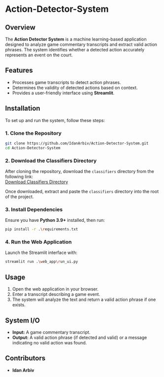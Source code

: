 # Action-Detector-System

## Overview
The **Action Detector System** is a machine learning-based application designed to analyze game commentary transcripts and extract valid action phrases. The system identifies whether a detected action accurately represents an event on the court.

## Features
- Processes game transcripts to detect action phrases.
- Determines the validity of detected actions based on context.
- Provides a user-friendly interface using **Streamlit**.

## Installation
To set up and run the system, follow these steps:

### 1. Clone the Repository
```sh
git clone https://github.com/IdanArbiv/Action-Detector-System.git
cd Action-Detector-System
```
### 2. Download the Classifiers Directory
After cloning the repository, download the `classifiers` directory from the following link:  
[Download Classifiers Directory](https://drive.google.com/drive/folders/1hXqL2rggNzm3vS047ZNr9z2NOAkIbYOo?hl=he)

Once downloaded, extract and paste the `classifiers` directory into the root of the project.

### 3. Install Dependencies
Ensure you have **Python 3.9+** installed, then run:
```sh
pip install -r .\requirements.txt
```

### 4. Run the Web Application
Launch the Streamlit interface with:
```sh
streamlit run .\web_app\run_ui.py
```

## Usage
1. Open the web application in your browser.
2. Enter a transcript describing a game event.
3. The system will analyze the text and return a valid action phrase if one exists.

## System I/O
- **Input:** A game commentary transcript.
- **Output:** A valid action phrase (if detected and valid) or a message indicating no valid action was found.

## Contributors
- **Idan Arbiv**


